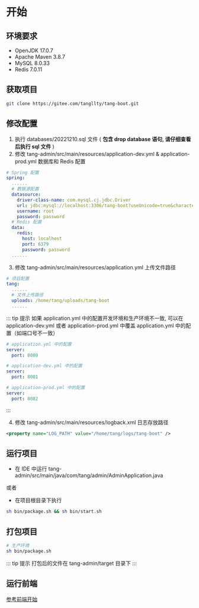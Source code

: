 # 开始

## 环境要求

* OpenJDK 17.0.7
* Apache Maven 3.8.7
* MySQL 8.0.33
* Redis 7.0.11

## 获取项目

```bash
git clone https://gitee.com/tangllty/tang-boot.git
```

## 修改配置

1. 执行 databases/20221210.sql 文件 ( **包含 drop database 语句, 请仔细查看后执行 sql 文件** )
2. 修改 tang-admin/src/main/resources/application-dev.yml & application-prod.yml 数据库和 Redis 配置

```yaml
# Spring 配置
spring:
  ......
  # 数据源配置
  datasource:
    driver-class-name: com.mysql.cj.jdbc.Driver
    url: jdbc:mysql://localhost:3306/tang-boot?useUnicode=true&characterEncoding=utf8&zeroDateTimeBehavior=convertToNull&useSSL=true&serverTimezone=GMT%2B8
    username: root
    password: password
  # Redis 配置
  data:
    redis:
      host: localhost
      port: 6379
      password: password
  ......
```

3. 修改 tang-admin/src/main/resources/application.yml 上传文件路径

```yaml
# 项目配置
tang:
  ......
  # 文件上传路径
  uploads: /home/tang/uploads/tang-boot
  ......
```

::: tip 提示
如果 application.yml 中的配置开发环境和生产环境不一致, 可以在 application-dev.yml 或者 application-prod.yml 中覆盖 application.yml 中的配置（如端口号不一致）
```yaml
# application.yml 中的配置
server:
  port: 8080

# application-dev.yml 中的配置
server:
  port: 8081

# application-prod.yml 中的配置
server:
  port: 8082
```
:::

4. 修改 tang-admin/src/main/resources/logback.xml 日志存放路径

```xml
<property name="LOG_PATH" value="/home/tang/logs/tang-boot" />
```

## 运行项目

* 在 IDE 中运行 tang-admin/src/main/java/com/tang/admin/AdminApplication.java

或者

* 在项目根目录下执行

```bash
sh bin/package.sh && sh bin/start.sh
```

## 打包项目

```bash
# 生产环境
sh bin/package.sh
```

::: tip 提示
打包后的文件在 tang-admin/target 目录下
:::

## 运行前端

[参考前端开始](/tang-vue/getting-started.md)
